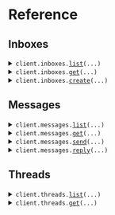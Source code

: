 # Reference
## Inboxes
<details><summary><code>client.inboxes.<a href="src/agentmail/inboxes/client.py">list</a>(...)</code></summary>
<dl>
<dd>

#### 🔌 Usage

<dl>
<dd>

<dl>
<dd>

```python
from agentmail import AgentMail

client = AgentMail(
    api_key="YOUR_API_KEY",
)
client.inboxes.list(
    limit=10,
    last_key="123e4567-e89b-12d3-a456-426614174000",
)

```
</dd>
</dl>
</dd>
</dl>

#### ⚙️ Parameters

<dl>
<dd>

<dl>
<dd>

**limit:** `typing.Optional[Limit]` 
    
</dd>
</dl>

<dl>
<dd>

**last_key:** `typing.Optional[LastKey]` 
    
</dd>
</dl>

<dl>
<dd>

**request_options:** `typing.Optional[RequestOptions]` — Request-specific configuration.
    
</dd>
</dl>
</dd>
</dl>


</dd>
</dl>
</details>

<details><summary><code>client.inboxes.<a href="src/agentmail/inboxes/client.py">get</a>(...)</code></summary>
<dl>
<dd>

#### 🔌 Usage

<dl>
<dd>

<dl>
<dd>

```python
from agentmail import AgentMail

client = AgentMail(
    api_key="YOUR_API_KEY",
)
client.inboxes.get(
    inbox_id="yourinbox@agentmail.to",
)

```
</dd>
</dl>
</dd>
</dl>

#### ⚙️ Parameters

<dl>
<dd>

<dl>
<dd>

**inbox_id:** `InboxId` 
    
</dd>
</dl>

<dl>
<dd>

**request_options:** `typing.Optional[RequestOptions]` — Request-specific configuration.
    
</dd>
</dl>
</dd>
</dl>


</dd>
</dl>
</details>

<details><summary><code>client.inboxes.<a href="src/agentmail/inboxes/client.py">create</a>(...)</code></summary>
<dl>
<dd>

#### 🔌 Usage

<dl>
<dd>

<dl>
<dd>

```python
from agentmail import AgentMail

client = AgentMail(
    api_key="YOUR_API_KEY",
)
client.inboxes.create(
    domain="yourdomain.com",
)

```
</dd>
</dl>
</dd>
</dl>

#### ⚙️ Parameters

<dl>
<dd>

<dl>
<dd>

**username:** `typing.Optional[str]` — Username of address. Randomly generated if not specified.
    
</dd>
</dl>

<dl>
<dd>

**domain:** `typing.Optional[str]` — Domain of address. Must be verified domain. Defaults to `agentmail.to`.
    
</dd>
</dl>

<dl>
<dd>

**display_name:** `typing.Optional[DisplayName]` 
    
</dd>
</dl>

<dl>
<dd>

**request_options:** `typing.Optional[RequestOptions]` — Request-specific configuration.
    
</dd>
</dl>
</dd>
</dl>


</dd>
</dl>
</details>

## Messages
<details><summary><code>client.messages.<a href="src/agentmail/messages/client.py">list</a>(...)</code></summary>
<dl>
<dd>

#### 🔌 Usage

<dl>
<dd>

<dl>
<dd>

```python
from agentmail import AgentMail

client = AgentMail(
    api_key="YOUR_API_KEY",
)
client.messages.list(
    inbox_id="yourinbox@agentmail.to",
    limit=10,
)

```
</dd>
</dl>
</dd>
</dl>

#### ⚙️ Parameters

<dl>
<dd>

<dl>
<dd>

**inbox_id:** `InboxId` 
    
</dd>
</dl>

<dl>
<dd>

**received:** `typing.Optional[Received]` 
    
</dd>
</dl>

<dl>
<dd>

**sent:** `typing.Optional[Sent]` 
    
</dd>
</dl>

<dl>
<dd>

**limit:** `typing.Optional[Limit]` 
    
</dd>
</dl>

<dl>
<dd>

**last_key:** `typing.Optional[LastKey]` 
    
</dd>
</dl>

<dl>
<dd>

**request_options:** `typing.Optional[RequestOptions]` — Request-specific configuration.
    
</dd>
</dl>
</dd>
</dl>


</dd>
</dl>
</details>

<details><summary><code>client.messages.<a href="src/agentmail/messages/client.py">get</a>(...)</code></summary>
<dl>
<dd>

#### 🔌 Usage

<dl>
<dd>

<dl>
<dd>

```python
from agentmail import AgentMail

client = AgentMail(
    api_key="YOUR_API_KEY",
)
client.messages.get(
    inbox_id="yourinbox@agentmail.to",
    message_id="msg_123",
)

```
</dd>
</dl>
</dd>
</dl>

#### ⚙️ Parameters

<dl>
<dd>

<dl>
<dd>

**inbox_id:** `InboxId` 
    
</dd>
</dl>

<dl>
<dd>

**message_id:** `MessageId` 
    
</dd>
</dl>

<dl>
<dd>

**request_options:** `typing.Optional[RequestOptions]` — Request-specific configuration.
    
</dd>
</dl>
</dd>
</dl>


</dd>
</dl>
</details>

<details><summary><code>client.messages.<a href="src/agentmail/messages/client.py">send</a>(...)</code></summary>
<dl>
<dd>

#### 🔌 Usage

<dl>
<dd>

<dl>
<dd>

```python
from agentmail import AgentMail

client = AgentMail(
    api_key="YOUR_API_KEY",
)
client.messages.send(
    inbox_id="yourinbox@agentmail.to",
    to=["bob@example.com"],
    cc=["charlie@example.com"],
    bcc=["david@example.com"],
    subject="Project Discussion",
    text="Let's review the timeline for the project.",
    html="<p>Let's review the timeline for the project.</p>",
)

```
</dd>
</dl>
</dd>
</dl>

#### ⚙️ Parameters

<dl>
<dd>

<dl>
<dd>

**inbox_id:** `InboxId` 
    
</dd>
</dl>

<dl>
<dd>

**to:** `SendMessageTo` 
    
</dd>
</dl>

<dl>
<dd>

**cc:** `typing.Optional[SendMessageCc]` 
    
</dd>
</dl>

<dl>
<dd>

**bcc:** `typing.Optional[SendMessageBcc]` 
    
</dd>
</dl>

<dl>
<dd>

**subject:** `typing.Optional[MessageSubject]` 
    
</dd>
</dl>

<dl>
<dd>

**text:** `typing.Optional[MessageText]` 
    
</dd>
</dl>

<dl>
<dd>

**html:** `typing.Optional[MessageHtml]` 
    
</dd>
</dl>

<dl>
<dd>

**request_options:** `typing.Optional[RequestOptions]` — Request-specific configuration.
    
</dd>
</dl>
</dd>
</dl>


</dd>
</dl>
</details>

<details><summary><code>client.messages.<a href="src/agentmail/messages/client.py">reply</a>(...)</code></summary>
<dl>
<dd>

#### 🔌 Usage

<dl>
<dd>

<dl>
<dd>

```python
from agentmail import AgentMail

client = AgentMail(
    api_key="YOUR_API_KEY",
)
client.messages.reply(
    inbox_id="yourinbox@agentmail.to",
    message_id="msg_123",
    text="Thanks for the update. Let's meet tomorrow at 2 PM.",
    html="<p>Thanks for the update. Let's meet tomorrow at 2 PM.</p>",
    cc=["charlie@example.com"],
    bcc=["david@example.com"],
)

```
</dd>
</dl>
</dd>
</dl>

#### ⚙️ Parameters

<dl>
<dd>

<dl>
<dd>

**inbox_id:** `InboxId` 
    
</dd>
</dl>

<dl>
<dd>

**message_id:** `MessageId` 
    
</dd>
</dl>

<dl>
<dd>

**to:** `typing.Optional[SendMessageTo]` 
    
</dd>
</dl>

<dl>
<dd>

**cc:** `typing.Optional[SendMessageCc]` 
    
</dd>
</dl>

<dl>
<dd>

**bcc:** `typing.Optional[SendMessageBcc]` 
    
</dd>
</dl>

<dl>
<dd>

**text:** `typing.Optional[MessageText]` 
    
</dd>
</dl>

<dl>
<dd>

**html:** `typing.Optional[MessageHtml]` 
    
</dd>
</dl>

<dl>
<dd>

**request_options:** `typing.Optional[RequestOptions]` — Request-specific configuration.
    
</dd>
</dl>
</dd>
</dl>


</dd>
</dl>
</details>

## Threads
<details><summary><code>client.threads.<a href="src/agentmail/threads/client.py">list</a>(...)</code></summary>
<dl>
<dd>

#### 🔌 Usage

<dl>
<dd>

<dl>
<dd>

```python
from agentmail import AgentMail

client = AgentMail(
    api_key="YOUR_API_KEY",
)
client.threads.list(
    inbox_id="yourinbox@agentmail.to",
    limit=10,
)

```
</dd>
</dl>
</dd>
</dl>

#### ⚙️ Parameters

<dl>
<dd>

<dl>
<dd>

**inbox_id:** `InboxId` 
    
</dd>
</dl>

<dl>
<dd>

**received:** `typing.Optional[Received]` 
    
</dd>
</dl>

<dl>
<dd>

**sent:** `typing.Optional[Sent]` 
    
</dd>
</dl>

<dl>
<dd>

**limit:** `typing.Optional[Limit]` 
    
</dd>
</dl>

<dl>
<dd>

**last_key:** `typing.Optional[LastKey]` 
    
</dd>
</dl>

<dl>
<dd>

**request_options:** `typing.Optional[RequestOptions]` — Request-specific configuration.
    
</dd>
</dl>
</dd>
</dl>


</dd>
</dl>
</details>

<details><summary><code>client.threads.<a href="src/agentmail/threads/client.py">get</a>(...)</code></summary>
<dl>
<dd>

#### 🔌 Usage

<dl>
<dd>

<dl>
<dd>

```python
from agentmail import AgentMail

client = AgentMail(
    api_key="YOUR_API_KEY",
)
client.threads.get(
    inbox_id="yourinbox@agentmail.to",
    thread_id="thread_123",
)

```
</dd>
</dl>
</dd>
</dl>

#### ⚙️ Parameters

<dl>
<dd>

<dl>
<dd>

**inbox_id:** `InboxId` 
    
</dd>
</dl>

<dl>
<dd>

**thread_id:** `ThreadId` 
    
</dd>
</dl>

<dl>
<dd>

**request_options:** `typing.Optional[RequestOptions]` — Request-specific configuration.
    
</dd>
</dl>
</dd>
</dl>


</dd>
</dl>
</details>

